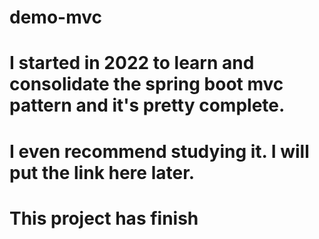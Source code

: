 # demo-mvc
#
# I started in 2022 to learn and consolidate the spring boot mvc pattern and it's pretty complete.
# I even recommend studying it. I will put the link here later.
#
# This project has finish
# 
